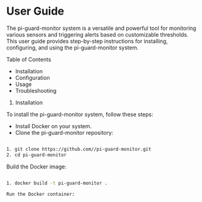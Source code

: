 # User Guide

The pi-guard-monitor system is a versatile and powerful tool for monitoring various sensors and triggering alerts based on customizable thresholds. This user guide provides step-by-step instructions for installing, configuring, and using the pi-guard-monitor system.

Table of Contents

- Installation
- Configuration
- Usage
- Troubleshooting
<a name="installation"></a>

1. Installation

To install the pi-guard-monitor system, follow these steps:

- Install Docker on your system.
- Clone the pi-guard-monitor repository:

```bash

1. git clone https://github.com//pi-guard-monitor.git
2. cd pi-guard-monitor
```

Build the Docker image:

```bash

1. docker build -t pi-guard-monitor .

Run the Docker container:

